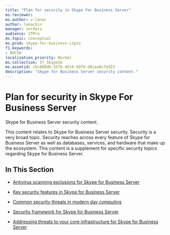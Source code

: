 ```yaml
---
title: "Plan for security in Skype For Business Server"
ms.reviewer: 
ms.author: v-lanac
author: lanachin
manager: serdars
audience: ITPro
ms.topic: conceptual
ms.prod: skype-for-business-itpro
f1.keywords:
- NOCSH
localization_priority: Normal
ms.collection: IT_Skype16
ms.assetid: cbc800db-35f6-45c0-b9f6-d8cee0c7e922
description: "Skype for Business Server security content."
---
```


# Plan for security in Skype For Business Server 
 
Skype for Business Server security content. 
  
This content relates to Skype for Business Server security. Security is a very broad topic. Security reaches across every feature of Skype for Business Server as well as databases, services, and hardware that make up the ecosystem. This content is a supplement for specific security topics regarding Skype for Business Server.
  
## In This Section

- [Antivirus scanning exclusions for Skype for Business Server](antivirus.md)
    
- [Key security features in Skype for Business Server](key-security.md)
    
- [Common security threats in modern day computing](common-threats.md)
    
- [Security framework for Skype for Business Server](security-framework.md)
    
- [Addressing threats to your core infrastructure for Skype for Business Server](addressing-threats.md)
    

